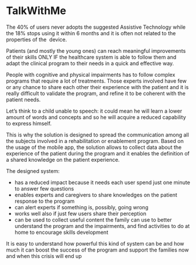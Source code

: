 # TalkWithMe
The 40% of users never adopts the suggested Assistive Technology while the 18% stops using it within 6 months and it is often not related to the properties of the  device.

Patients (and mostly the young ones) can reach meaningful improvements of their skills ONLY IF the healthcare system is able to follow them and adapt the clinical program to their needs in a quick and effective way.

People with cognitive and physical impairments has to follow complex programs that require a lot of treatments. Those experts involved have few or any chance to share each other their experience with the patient and it is really difficult to validate the program, and refine it to be coherent with the patient needs.

Let’s think to a child unable to speech: it could mean he will learn a lower amount of words and concepts and so he will acquire a reduced capability to express himself.

This is why the solution is designed to spread the communication among all the subjects involved in a rehabilitation or enablement program. 
Based on the usage of the mobile app, the solution allows to collect data about the experience of the patient during the program 
and it enables the definition of a shared knowledge on the patient experience.

The designed system:
- has a reduced impact because it needs each user spend just one minute to answer few questions
- enables experts and caregivers to share knowledges on the patient response to the program
- can alert experts if something is, possibly, going wrong
- works well also if just few users share their perception 
- can be used to collect useful content the family can use to better understand the program and the impairments, and find activities to do at home to encourage skills development

It is easy to understand how powerful this kind of system can be and how much it can boost the success of the program and support the families now and when this crisis will end up
